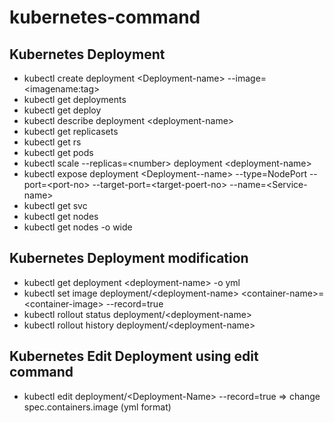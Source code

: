 # kubernetes-command
## Kubernetes Deployment
- kubectl create deployment &lt;Deployment-name&gt; --image=&lt;imagename:tag&gt;
- kubectl get deployments
- kubectl get deploy
- kubectl describe deployment &lt;deployment-name&gt;
- kubectl get replicasets
- kubectl get rs
- kubectl get pods
- kubectl scale --replicas=&lt;number&gt; deployment &lt;deployment-name&gt;
- kubectl expose deployment &lt;Deployment--name&gt; --type=NodePort --port=&lt;port-no&gt; --target-port=&lt;target-poert-no&gt; --name=&lt;Service-name&gt;
- kubectl get svc
- kubectl get nodes
- kubectl get nodes -o wide  

## Kubernetes Deployment modification
 - kubectl get deployment &lt;deployment-name&gt; -o yml
 - kubectl set image deployment/&lt;deployment-name&gt; &lt;container-name&gt;=&lt;container-image&gt; --record=true
 - kubectl rollout status deployment/&lt;deployment-name&gt;
 - kubectl rollout history deployment/&lt;deployment-name&gt; 
 
## Kubernetes Edit Deployment using edit command
-  kubectl edit deployment/&lt;Deployment-Name&gt; --record=true =&gt; change spec.containers.image (yml format)
